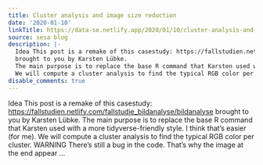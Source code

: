 ```yaml
---
title: Cluster analysis and image size reduction
date: '2020-01-10'
linkTitle: https://data-se.netlify.app/2020/01/10/cluster-analysis-and-image-size-reduction/
source: sesa blog
description: |-
  Idea This post is a remake of this casestudy: https://fallstudien.netlify.com/fallstudie_bildanalyse/bildanalyse
  brought to you by Karsten Lübke.
  The main purpose is to replace the base R command that Karsten used with a more tidyverse-friendly style. I think that’s easier (for me).
  We will compute a cluster analysis to find the typical RGB color per cluster. WARNING There’s still a bug in the code. That’s why the image at the end appear ...
disable_comments: true
---
```

Idea This post is a remake of this casestudy: https://fallstudien.netlify.com/fallstudie_bildanalyse/bildanalyse
brought to you by Karsten Lübke.
The main purpose is to replace the base R command that Karsten used with a more tidyverse-friendly style. I think that’s easier (for me).
We will compute a cluster analysis to find the typical RGB color per cluster. WARNING There’s still a bug in the code. That’s why the image at the end appear ...